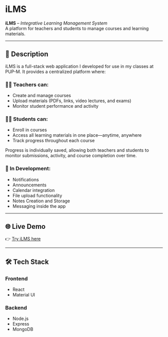 # iLMS

**iLMS** – *Integrative Learning Management System*  
A platform for teachers and students to manage courses and learning materials.

---

## 📝 Description

iLMS is a full-stack web application I developed for use in my classes at PUP-M. It provides a centralized platform where:

### 👩‍🏫 Teachers can:
- Create and manage courses
- Upload materials (PDFs, links, video lectures, and exams)
- Monitor student performance and activity

### 👨‍🎓 Students can:
- Enroll in courses
- Access all learning materials in one place—anytime, anywhere
- Track progress throughout each course

Progress is individually saved, allowing both teachers and students to monitor submissions, activity, and course completion over time.

### 🚧 In Development:
- Notifications  
- Announcements  
- Calendar integration  
- File upload functionality
- Notes Creation and Storage
- Messaging inside the app

---

## 🌐 Live Demo

👉 [Try iLMS here](https://ilms-6l0w.onrender.com/)

---

## 🛠 Tech Stack

### Frontend
- React  
- Material UI  

### Backend
- Node.js  
- Express  
- MongoDB  
